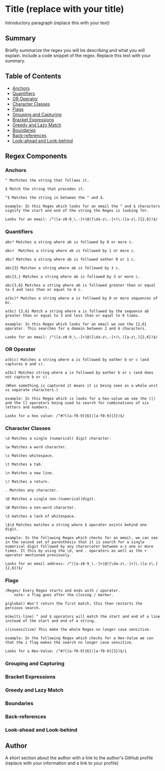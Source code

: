 # Title (replace with your title)

Introductory paragraph (replace this with your text)

## Summary

Briefly summarize the regex you will be describing and what you will explain. Include a code snippet of the regex. Replace this text with your summary.

## Table of Contents

- [Anchors](#anchors)
- [Quantifiers](#quantifiers)
- [OR Operator](#or-operator)
- [Character Classes](#character-classes)
- [Flags](#flags)
- [Grouping and Capturing](#grouping-and-capturing)
- [Bracket Expressions](#bracket-expressions)
- [Greedy and Lazy Match](#greedy-and-lazy-match)
- [Boundaries](#boundaries)
- [Back-references](#back-references)
- [Look-ahead and Look-behind](#look-ahead-and-look-behind)

## Regex Components

### Anchors
    ^ Mathches the string that follows it.

    $ Match the string that precedes it.

    ^$ Matches the string in between the ^ and $.

    example: In this Regex which looks for an email the ^ and $ characters signify the start and end of the string the Regex is looking for.

    Looks for an email: /^([a-z0-9_\.-]+)@([\da-z\.-]+)\.([a-z\.]{2,6})$/

### Quantifiers
    abc* Matches a string where ab is followed by 0 or more c.

    abc+  Matches a string where ab is followed by 1 or more c.

    abc? Matches a string where ab is followed eather 0 or 1 c.

    abc{3} Matches a string where ab is followed by 3 c.

    abc{3,} Matches a string where ab is followed by 3 or more c.

    abc{3,6} Matches a string where ab is followed greater than or equal to 3 and less than or equal to 6 c.

    a(bc)* Matches a string where a is followed by 0 or more sequences of bc.

    a(bc) {3,6} Match a string where a is followed by the sequence ab greater than or equal to 3 and less than or equal to 6 times.

    example: In this Regex which looks for an email we see the {2,6} oporator. This searches for a domain between 2 and 6 characters.

    Looks for an email: /^([a-z0-9_\.-]+)@([\da-z\.-]+)\.([a-z\.]{2,6})$/

### OR Operator
    a(b|c) Matches a string where a is followed by eather b or c (and captures b and c).

    a[bc] Matches string where a is followed by eather b or c (and does not capture b or c).

    (When something is captured it means it is being seen as a whole unit vs separate characters.)

    example: In this Regex which is looks for a hex-value we see the (|) and the [] oporators being used to search for combinations of six letters and numbers.

    Looks for a hex value: /^#?([a-f0-9]{6}|[a-f0-9]{3})$/

### Character Classes
    \d Matches a single (numarical) digit character.

    \w Matches a word character.

    \s Matches whitespace.

    \t Matches a tab.
    
    \n Matches a new line.

    \r Matches a return.

    . Matches any character.

    \D Matches a single non-(numerical)digit.

    \W Matches a non-word character.

    \S matches a lack of whitespace.

    \$\d Matches matches a string where $ oporator exists behind one digit.

    example: In the following Regex which checks for an email, we can see in the second set of parenthesis that it is search for a single numerical digit followed by any chararcater between a-z one or more times. It this by using the \d, and . oporators as well as the + oporator mentioned previously.

    Looks for an email address: /^([a-z0-9_\.-]+)@([\da-z\.-]+)\.([a-z\.]{2,6})$/

### Flags
    /Regex/ Every Regex starts and ends with / oporator.
        note: a flag goes after the closing / marker.

    g(global) Won't return the first match, this then restarts the pervious search.

    m(multi-line) ^ and $ oporators will match the start and end of a line instead of the start and end of a string.

    i(insensitive) This make the whole Regex no longer case sensitive.

    example: In the following Regex which checks for a Hex-Value we can that the i flag makes the search no longer case sensitive.

    Looks for a Hex-Value: /^#?([a-f0-9]{6}|[a-f0-9]{3})$/i    

### Grouping and Capturing

### Bracket Expressions

### Greedy and Lazy Match

### Boundaries

### Back-references

### Look-ahead and Look-behind

## Author

A short section about the author with a link to the author's GitHub profile (replace with your information and a link to your profile)
